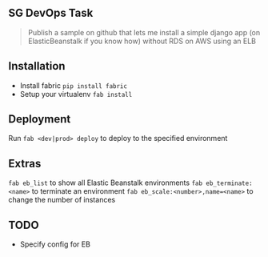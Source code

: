 SG DevOps Task
--------------

> Publish a sample on github that lets me install a simple django app (on ElasticBeanstalk if you know how) without RDS on AWS using an ELB

Installation
------------
* Install fabric `pip install fabric`
* Setup your virtualenv `fab install`

Deployment
-----------
Run `fab <dev|prod> deploy` to deploy to the specified environment

Extras
------
`fab eb_list` to show all Elastic Beanstalk environments
`fab eb_terminate:<name>` to terminate an environment
`fab eb_scale:<number>,name=<name>` to change the number of instances


TODO
----
* Specify config for EB
